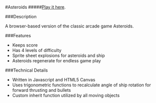 #Asteroids
#####[Play it here](http://bencappello.com/asteroids).

###Description

A browser-based version of the classic arcade game Asteroids.


###Features
* Keeps score
* Has 4 levels of difficulty
* Sprite sheet explosions for asteroids and ship
* Asteroids regenerate for endless game play

###Technical Details
* Written in Javascript and HTML5 Canvas
* Uses trigonometric functions to recalculate angle of ship rotation for forward thrusting and bullets
* Custom inherit function utilized by all moving objects

